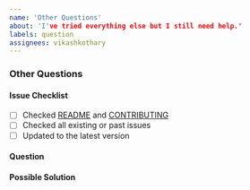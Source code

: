 ```yaml
---
name: 'Other Questions'
about: 'I've tried everything else but I still need help.'
labels: question
assignees: vikashkothary
---
```


### Other Questions

#### Issue Checklist
- [ ] Checked [README](README.md) and [CONTRIBUTING](CONTRIBUTING.md)
- [ ] Checked all existing or past issues
- [ ] Updated to the latest version

#### Question
<!--- What would you like to know? -->

#### Possible Solution
<!--- Show us you've done your research. -->